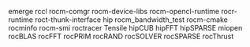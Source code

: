 emerge
rccl
rocm-comgr
rocm-device-libs
rocm-opencl-runtime
rocr-runtime
roct-thunk-interface
hip
rocm_bandwidth_test
rocm-cmake
rocminfo
rocm-smi
roctracer
Tensile
hipCUB
hipFFT
hipSPARSE
miopen
rocBLAS
rocFFT
rocPRIM
rocRAND
rocSOLVER
rocSPARSE
rocThrust
